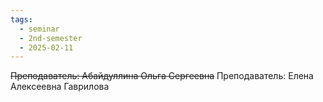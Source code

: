 ```yaml
---
tags:
  - seminar
  - 2nd-semester
  - 2025-02-11
---
```


~~Преподаватель: Абайдуллина Ольга Сергеевна~~
Преподаватель: Елена Алексеевна Гаврилова

